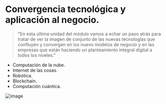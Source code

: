 # Convergencia tecnológica y aplicación al negocio.

> "En esta última unidad del módulo vamos a echar un paso atrás para tratar de ver la imagen de conjunto de las nuevas tecnologías que confluyen y convergen en los nuevo modelos de negocio y en las empresas que están
haciendo un planteamiento integral digital a todos los niveles."

- Computación de la nube.
- Internet de las cosas.
- Robótica.
- Blockchain.
- Computación cuántica.


![image](https://github.com/victoriajm07/IABD/assets/122750285/75dce922-cc8e-42cf-b60c-dbd17d44270c)
